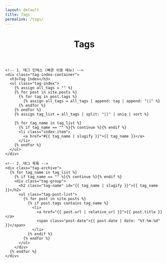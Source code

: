 ```yaml
---
layout: default
title: Tags
permalink: /tags/
---
```


<div class="post-content-area">
  <header class="post-header">
    <h1 class="post-title">Tags</h1>
  </header>
  
  <div class="post-body">

    <!-- 1. 태그 인덱스 (빠른 이동 메뉴) -->
    <div class="tag-index-container">
      <h3>Tag Index</h3>
      <ul class="tag-index">
        {% assign all_tags = "" %}
        {% for post in site.posts %}
          {% for tag in post.tags %}
            {% assign all_tags = all_tags | append: tag | append: "||" %}
          {% endfor %}
        {% endfor %}
        {% assign tag_list = all_tags | split: "||" | uniq | sort %}

        {% for tag_name in tag_list %}
          {% if tag_name == "" %}{% continue %}{% endif %}
          <li class="index-item">
            <a href="#{{ tag_name | slugify }}">{{ tag_name }}</a>
          </li>
        {% endfor %}
      </ul>
    </div>

    <!-- 2. 태그 목록 -->
    <div class="tag-archive">
      {% for tag_name in tag_list %}
        {% if tag_name == "" %}{% continue %}{% endif %}
        <div class="tag-group">
          <h2 class="tag-name" id="{{ tag_name | slugify }}">{{ tag_name }}</h2>
          <ul class="tag-post-list">
            {% for post in site.posts %}
              {% if post.tags contains tag_name %}
                <li>
                  <a href="{{ post.url | relative_url }}">{{ post.title }}</a>
                  <span class="post-date">{{ post.date | date: "%Y-%m-%d" }}</span>
                </li>
              {% endif %}
            {% endfor %}
          </ul>
        </div>
      {% endfor %}
    </div>

  </div>
</div>
